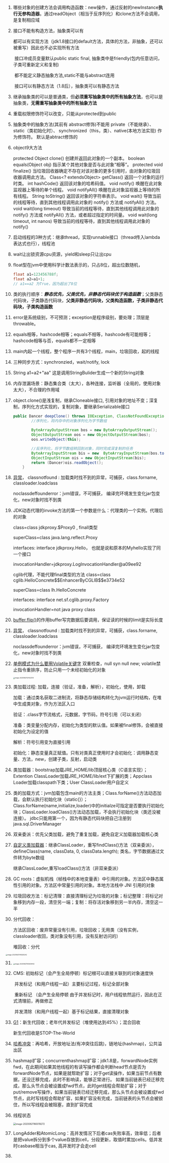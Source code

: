 1. 哪些对象的创建方法会调用构造函数：new操作，通过反射的newInstance**执行无参构造器**。通过readObject（相当于反序列化）和clone方法不会调用，是复制相应域

2. 接口不能有构造方法，抽象类可以有

   ​		都可以有实现方法（jdk1.8接口的default方法，具体的方法，非抽象，还可以被重写）因此也不必实现所有方法

   ​		 接口冲成员变量默认public static final, 抽象类中是friendly(包内任意访问，子类可重新定义和复制)

   ​		 都不能定义静态抽象方法,static不能与abstract连用

   ​		 接口可以有静态方法（1.8后），抽象类可以有静态方法		 

3. 继承抽象类的可以是普通类，但**必须重写抽象类中的所有抽象方法**，也可以是抽象类，**无需重写抽象类中的所有抽象方法**

4. 重载权限修饰符可以改变，只能从protected到public

5. 抽象类中的抽象方法(其前有 abstract修饰)不能用 private（不能继承）、 static（类初始化时）、 synchronized（this，类）、native(本地方法实现) 作为修饰符。 默认是abtract修饰的

6. object9大方法

   protected Object clone() 创建并返回此对象的一个副本。 
   boolean equals(Object obj) 指示某个其他对象是否与此对象“相等”。 
   protected void finalize() 当垃圾回收器确定不存在对该对象的更多引用时，由对象的垃圾回收器调用此方法。 
   Class<? extendsObject> getClass() 返回一个对象的运行时类。 
   int hashCode() 返回该对象的哈希码值。 
   void notify() 唤醒在此对象监视器上等待的单个线程。 
   void notifyAll() 唤醒在此对象监视器上等待的所有线程。 
   String toString() 返回该对象的字符串表示。 
   void wait() 导致当前的线程等待，直到其他线程调用此对象的 notify() 方法或 notifyAll() 方法。 
   void wait(long timeout) 导致当前的线程等待，直到其他线程调用此对象的 notify() 方法或 notifyAll() 方法，或者超过指定的时间量。 
   void wait(long timeout, int nanos) 导致当前的线程等待，直到其他线程调用此对象的 notify()

7. 启动线程的3种方式：继承thread，实现runnable接口（thread传入lambda表达式也行），线程池

8. wait让出锁资源cpu资源，yield和sleep只让出cpu

9. float型在jvm中使用科学计数法表示的，只占8位，超出位数随机，

   ```java
   float a1=123456788f;
   float a2=a1+1;
   // a1==a2 为True，因为超出了8位
   ```

10. 类的执行顺序：***静态优先，父类优先，非静态代码块优于构造函数***；父类静态代码块，子类静态代码块，**父类非静态代码块，父类构造函数，子类非静态代码块，子类构造函数**

11. error是系统级别，不可预测；exception是程序级别，要处理；顶层是throwable。

12. equals相等，hashcode相等；equals不相等，hashcode有可能相等；hashcode相等与否，equals都不一定相等

13. main内起一个线程，整个程序一共有3个线程，main，垃圾回收，起的线程

14. 三种同步方式：synchronzied，wait/notify, lock

15. String a1=a2+"aa" 这是调用StringBulider生成一个新的String对象

16. 内存泄漏场景：静态集合类（太大），各种连接，监听器（全局的，使用对象太大），不合理的作用域

17. object.clone()是浅复制，继承Cloneable接口, 引用对象的地址不变；深复制，序列化方式实现的，复制对象，要继承Serializable接口

    ```java
    public Dancer deepClone() throws IOException, ClassNotFoundException {
            //序列化，将内存中的对象序列化为字节数组
      				
            ByteArrayOutputStream bos = new ByteArrayOutputStream();
            ObjectOutputStream oos = new ObjectOutputStream(bos);
            oos.writeObject(this);
    
            //反序列化，将字节数组转回到对象，同时完成深复制的任务
            ByteArrayInputStream bis = new 	ByteArrayInputStream(bos.toByteArray());
            ObjectInputStream ois = new ObjectInputStream(bis);
            return (Dancer)ois.readObject();
        }
    ```

18. [异常](https://blog.csdn.net/Jin_Kwok/article/details/79866465)， classnotfound : 加载类时找不到的异常，可捕获，class.forname, classloader.loadclass

       noclassdeffounderror：jvm错误，不可捕获，	编译完环境发生变化jar包变化，new对象时找不到类
  
19. JDK动态代理的invoke方法的第一个参数是什么：代理类的一个实例。代理后的对象

      class=class jdkproxy.$Proxy0 , finall类型
      
      superClass=class java.lang.reflect.Proxy
      
      interfaces: interface jdkproxy.Hello， 也就是说和原本的Myhello实现了同一个接口
      
      invocationHandler=jdkproxy.LogInvocationHandler@a09ee92
      
      cglib代理，不能代理final类型的方法
      class=class cglib.HelloConcrete\$\$EnhancerByCGLIB$$e3734e52
      
      superClass=class lh.HelloConcrete
      
      interfaces: 
      interface net.sf.cglib.proxy.Factory
      
      invocationHandler=not java proxy class
      
20. [buffer.flip()](https://blog.csdn.net/ctwy291314/article/details/82114572?utm_medium=distribute.pc_relevant.none-task-blog-BlogCommendFromMachineLearnPai2-2.edu_weight&depth_1-utm_source=distribute.pc_relevant.none-task-blog-BlogCommendFromMachineLearnPai2-2.edu_weight)的作用buffer写完数据后要调用，保证读的时候的limit是实际长度

18. [异常](https://blog.csdn.net/Jin_Kwok/article/details/79866465)， classnotfound : 加载类时找不到的异常，可捕获，class.forname, classloader.loadclass

    noclassdeffounderror：jvm错误，不可捕获，	编译完环境发生变化jar包变化，new对象时找不到类

22. [单例模式为什么要用Volatile关键字](https://blog.csdn.net/qq_34412985/article/details/89969004) 双重检查，null  syn null new; volatile禁止指令重排序，防止只用一个未经初始化的对象

    <img src="https://tva1.sinaimg.cn/large/007S8ZIlgy1ghyb6n57ymj312i0lm178.jpg" alt="image-20200821121422510" style="zoom:33%;" />

23. 类加载过程: 加载，连接（验证，准备，解析），初始化，使用，卸载

    加载：通过类名获取二进制流，将静态存储结构转化为jvm运行时结构，在堆中生成类对象，作为方法区入口

    验证：.class字节流格式，元数据，字节码，符号引用（可以关闭）

    准备：类变量分配内存，初始化为类型的默认值。如果被final修饰，会被直接初始化为设定的值

    解析：符号引用变为直接引用

    初始化：静态变量真正赋值。只有对类真正使用时才会初始化：调用静态变量、方法，new，创建子类，反射，启动类

24. 类加载器：bootstrap加载JRE_HOME/lib顶层核心类（C语言实现）；Extention ClassLoader加载JRE_HOME/lib/ext下扩展的类；Appclass Loader加载classpath下类；User ClassLoader用户自定义

25. 类的加载方式：jvm加载包含main的方法主类；Class.forName()方法动态加载，会默认执行初始化块（static{}）；Class.forName(name,initialize,loader)中的initialze可指定是否要执行初始化块；ClassLoader.loadClass()方法动态加载，不会执行初始化块（类还没被连接）。 jdbc只能用第一个，因为有静态代码块把自己注册到java.sql.DriverManager

26. 双亲委派：优先父类加载，避免了重复加载，避免自定义加载器加载核心类

27. [自定义类加载器](https://blog.csdn.net/qq_30242987/article/details/88571383)：继承ClassLoader，重写findClass()方法（双亲委派），defineClass(name, classData, 0, classData.length); 类名，字节数据通过文件转为byte数组

    继承ClassLoader,重写loadClass()方法（非双亲委派）

28. GC roots：虚拟机栈（帧栈中的本地变量表）中引用的对象。方法区中静态属性引用的对象。方法区中常量引用的对象。本地方法栈中 JNI 引用的对象

29. 垃圾回收方法：标记清理：直接清理标记为垃圾的对象；标记整理：将标记对象移到内存一段，清空另一端；复制：将存活对象移到另一半内存，清空这一半

30. 分代回收：

    方法区回收：废弃常量没有引用，垃圾回收；无用类（没有实例，classloader收回，类对象没有引用，没有反射访问的）

    堆回收：分代

<img src="https://tva1.sinaimg.cn/large/007S8ZIlgy1ghyfxdz29ij30yg0u0458.jpg" alt="image-20200821145829242" style="zoom:33%;" />

31. <img src="https://tva1.sinaimg.cn/large/007S8ZIlgy1ghyg5uirg0j316q0syx5e.jpg" alt="image-20200821150639442" style="zoom: 33%;" />

32. CMS:  初始标记（会产生全局停顿）标记根可以直接关联到的对象速度快

    ​		   并发标记（和用户线程一起）主要标记过程，标记全部对象

    ​           重新标记 （会产生全局停顿   由于并发标记时，用户线程依然运行，因此在正式清理前，再做修正

    ​           并发清除（和用户线程一起）基于标记结果，直接清理对象

33. [G1](https://www.cnblogs.com/yufengzhang/p/10571081.html)：新生代回收；老年代并发标记（堆使用达到45%）；混合回收

    新生代回收是STOP-The-World

34. [哈希冲突](https://blog.csdn.net/porsche_gt3rs/article/details/79445707)：再哈希，开放地址法(有冲突往后跳)，链地址(hashmap)，公共溢出区

35. hashmap扩容；concurrenthashmap扩容：jdk1.8是，forwardNode实例fwd，在此期间如果其他线程的有读写操作都会判断head节点是否为forwardNode节点，如果是就帮助扩容；对于get读操作，如果当前节点有数据，还没迁移完成，此时不影响读，能够正常进行。 如果当前链表已经迁移完成，那么头节点会被设置成fwd节点，此时get线程会帮助扩容；对于put/remove写操作，如果当前链表已经迁移完成，那么头节点会被设置成fwd节点，此时写线程会帮助扩容，如果扩容没有完成，当前链表的头节点会被锁住，所以写线程会被阻塞，直到扩容完成

36. 线程状态

    <img src="https://tva1.sinaimg.cn/large/007S8ZIlgy1ghyhpod777j319t0u04iv.jpg" alt="image-20200821160019272" style="zoom: 50%;" />

37. LongAdder和AtomicLong：高并发情况下后者cas失败率高，效率低；后者是把value拆分到多个value存放到cell，分段更新，取值时累加cells。低并发时casbase相当于cas, 高并发时才会走cell
38. 